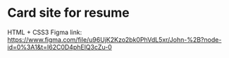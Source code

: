 # Card site for resume
HTML + CSS3
Figma link: https://www.figma.com/file/u96UjK2Kzo2bk0PhVdL5xr/John-%2B?node-id=0%3A1&t=I62C0D4phElQ3cZu-0
